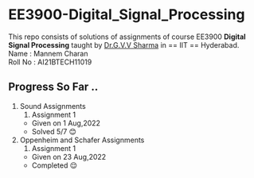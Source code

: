 # EE3900-Digital_Signal_Processing
This repo consists of solutions of assignments of course EE3900 **Digital Signal Processing** taught by [Dr.G.V.V Sharma](https://github.com/gadepall) in == IIT == Hyderabad.  
Name : Mannem Charan  
Roll No : AI21BTECH11019  
  
## Progress So Far ..
 1. Sound Assignments
    1. Assignment 1
    - Given on 1 Aug,2022
    - Solved 5/7 :blush:
 2. Oppenheim and Schafer Assignments
    1. Assignment 1
    - Given on 23 Aug,2022
    - Completed :relieved:  
  
